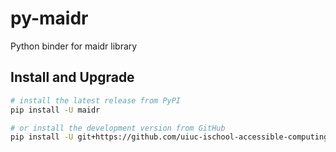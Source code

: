# py-maidr

Python binder for maidr library

## Install and Upgrade

``` sh
# install the latest release from PyPI
pip install -U maidr

# or install the development version from GitHub
pip install -U git+https://github.com/uiuc-ischool-accessible-computing-lab/py_maidr.git
```
